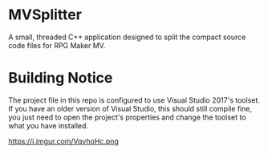 # MVSplitter
A small, threaded C++ application designed to split the compact source code files for RPG Maker MV.

# Building Notice
The project file in this repo is configured to use Visual Studio 2017's toolset. If you have an older version of Visual Studio, this should still compile fine, you just need to open the project's properties and change the toolset to what you have installed.

https://i.imgur.com/VqvhoHc.png
